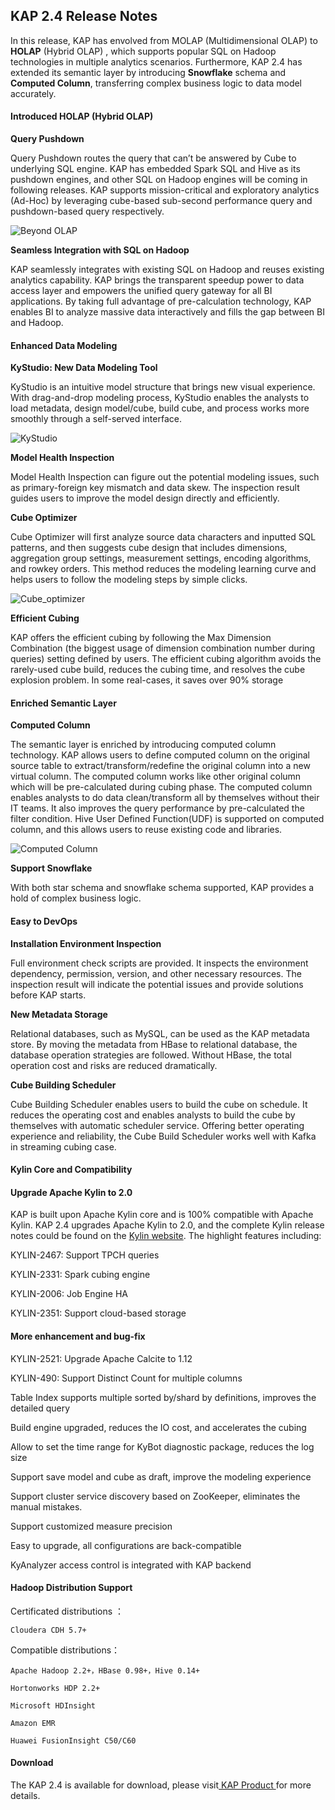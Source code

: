 ## KAP 2.4 Release Notes

In this release, KAP has envolved from MOLAP (Multidimensional OLAP) to **HOLAP** (Hybrid OLAP) , which supports popular SQL on Hadoop technologies in multiple analytics scenarios. Furthermore, KAP 2.4 has extended its semantic layer by introducing **Snowflake** schema and **Computed Column**, transferring complex business logic to data model accurately.



#### **Introduced HOLAP (Hybrid OLAP)**

**Query Pushdown** 

Query Pushdown routes the query that can’t be answered by Cube to underlying SQL engine. KAP has embedded Spark SQL and Hive as its pushdown engines, and other SQL on Hadoop engines will be coming in following releases. KAP supports mission-critical and exploratory analytics (Ad-Hoc) by leveraging cube-based sub-second performance query and pushdown-based query respectively.

![Beyond OLAP](images/KAP24/Query_pushdown_EN.png)

**Seamless Integration with SQL on Hadoop** 

KAP seamlessly integrates with existing SQL on Hadoop and reuses existing analytics capability. KAP brings the transparent speedup power to data access layer and empowers the unified query gateway for all BI applications. By taking full advantage of pre-calculation technology, KAP enables BI to analyze massive data interactively and fills the gap between BI and Hadoop.



#### **Enhanced Data Modeling**

**KyStudio: New Data Modeling Tool**

KyStudio is an intuitive model structure that brings new visual experience. With drag-and-drop modeling process, KyStudio enables the analysts to load metadata, design model/cube, build cube, and process works more smoothly through a self-served interface.

![KyStudio](images/KAP24/24_kystudio.png)

**Model Health Inspection**

Model Health Inspection can figure out the potential modeling issues, such as primary-foreign key mismatch and data skew. The inspection result guides users to improve the model design directly and efficiently.

**Cube Optimizer**

Cube Optimizer will first analyze source data characters and inputted SQL patterns, and then suggests cube design that includes dimensions, aggregation group settings, measurement settings, encoding algorithms, and rowkey orders. This method reduces the modeling learning curve and helps users to follow the modeling steps by simple clicks.

![Cube_optimizer](images/KAP24/EN_release_note_optimizer.png)

**Efficient Cubing**

KAP offers the efficient cubing by following the Max Dimension Combination (the biggest usage of dimension combination number during queries) setting defined by users. The efficient cubing algorithm avoids the rarely-used cube build, reduces the cubing time, and resolves the cube explosion problem. In some real-cases, it saves over 90% storage



#### Enriched Semantic Layer

**Computed Column**

The semantic layer is enriched by introducing computed column technology. KAP allows users to define computed column on the original source table to extract/transform/redefine the original column into a new virtual column. The computed column works like other original column which will be pre-calculated during cubing phase. The computed column enables analysts to do data clean/transform all by themselves without their IT teams. It also improves the query performance by pre-calculated the filter condition. Hive User Defined Function(UDF) is supported on computed column, and this allows users to reuse existing code and libraries. 

![Computed Column](images/KAP24/Computed_Column_EN.png)

**Support Snowflake**

With both star schema and snowflake schema supported, KAP provides a hold of complex business logic.



#### **Easy to DevOps**

**Installation Environment Inspection**

Full environment check scripts are provided. It inspects the environment dependency, permission, version, and other necessary resources. The inspection result will indicate the potential issues and provide solutions before KAP starts.

**New Metadata Storage**

Relational databases, such as MySQL, can be used as the KAP metadata store. By moving the metadata from HBase to relational database, the database operation strategies are followed. Without HBase, the total operation cost and risks are reduced dramatically.

**Cube Building Scheduler**

Cube Building Scheduler enables users to build the cube on schedule. It reduces the operating cost and enables analysts to build the cube by themselves with automatic scheduler service. Offering better operating experience and reliability, the Cube Build Scheduler works well with Kafka in streaming cubing case.



#### **Kylin Core and Compatibility**

#### Upgrade Apache Kylin to 2.0

KAP is built upon Apache Kylin core and is 100% compatible with Apache Kylin. KAP 2.4 upgrades Apache Kylin to 2.0, and the complete Kylin release notes could be found on the [Kylin website](http://kylin.apache.org/blog/2017/02/25/v2.0.0-beta-ready/). The highlight features including:

KYLIN-2467: Support TPCH queries

KYLIN-2331: Spark cubing engine

KYLIN-2006: Job Engine HA

KYLIN-2351: Support cloud-based storage



#### More enhancement and bug-fix

KYLIN-2521: Upgrade Apache Calcite to 1.12

KYLIN-490: Support Distinct Count for multiple columns

Table Index supports multiple sorted by/shard by definitions, improves the detailed query

Build engine upgraded, reduces the IO cost, and accelerates the cubing 

Allow to set the time range for KyBot diagnostic package, reduces the log size

Support save model and cube as draft, improve the modeling experience

Support cluster service discovery based on ZooKeeper, eliminates the manual mistakes. 

Support customized measure precision 

Easy to upgrade, all configurations are back-compatible

KyAnalyzer access control is integrated with KAP backend



#### Hadoop Distribution Support

 Certificated distributions ：

  	Cloudera CDH 5.7+

  Compatible distributions：

  	Apache Hadoop 2.2+，HBase 0.98+，Hive 0.14+

  	Hortonworks HDP 2.2+

  	Microsoft HDInsight

  	Amazon EMR

  	Huawei FusionInsight C50/C60



#### **Download**

The KAP 2.4 is available for download, please visit[ KAP Product ](http://kyligence.io/products/#kap)for more details.